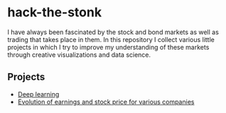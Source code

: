 # hack-the-stonk

I have always been fascinated by the stock and bond markets as well as trading that takes place in them. In this repository I collect various little projects in which I try to improve my understanding of these markets through creative visualizations and data science. 

## Projects
- [Deep learning](https://github.com/JuanDelAguila/hack-the-stonk/tree/master/Deep%20learning)
- [Evolution of earnings and stock price for various companies](https://github.com/JuanDelAguila/hack-the-stonk/tree/master/Price%20vs%20earnings)
